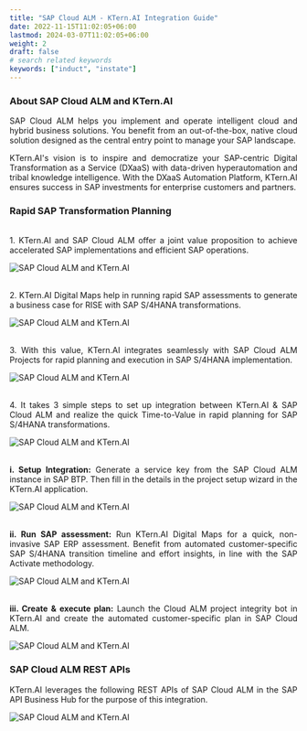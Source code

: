 ```yaml
---
title: "SAP Cloud ALM - KTern.AI Integration Guide"
date: 2022-11-15T11:02:05+06:00
lastmod: 2024-03-07T11:02:05+06:00
weight: 2
draft: false
# search related keywords
keywords: ["induct", "instate"]
---
```

<div style='text-align: justify;'>

### About SAP Cloud ALM and KTern.AI

SAP Cloud ALM helps you implement and operate intelligent cloud and hybrid business solutions. You benefit from an out-of-the-box, native cloud solution designed as the central entry point to manage your SAP landscape.

KTern.AI's vision is to inspire and democratize your SAP-centric Digital Transformation as a Service (DXaaS) with data-driven hyperautomation and tribal knowledge intelligence. With the DXaaS Automation Platform, KTern.AI ensures success in SAP investments for enterprise customers and partners.

### Rapid SAP Transformation Planning

</br>1. KTern.AI and SAP Cloud ALM offer a joint value proposition to achieve accelerated SAP implementations and efficient SAP operations.

![SAP Cloud ALM and KTern.AI](https://storage.googleapis.com/ktern-docs-files/integrations/sap%20cloud%20alm/alm1.png 'SAP Cloud ALM and KTern.AI')

</br>2. KTern.AI Digital Maps help in running rapid SAP assessments to generate a business case for RISE with SAP S/4HANA transformations.

![SAP Cloud ALM and KTern.AI](https://storage.googleapis.com/ktern-docs-files/integrations/sap%20cloud%20alm/alm2.png 'SAP Cloud ALM and KTern.AI')

</br>3. With this value, KTern.AI integrates seamlessly with SAP Cloud ALM Projects for rapid planning and execution in SAP S/4HANA implementation.

![SAP Cloud ALM and KTern.AI](https://storage.googleapis.com/ktern-docs-files/integrations/sap%20cloud%20alm/alm3.png 'SAP Cloud ALM and KTern.AI')

</br>4. It takes 3 simple steps to set up integration between KTern.AI & SAP Cloud ALM and realize the quick Time-to-Value in rapid planning for SAP S/4HANA transformations.

![SAP Cloud ALM and KTern.AI](https://storage.googleapis.com/ktern-docs-files/integrations/sap%20cloud%20alm/alm4.png 'SAP Cloud ALM and KTern.AI')

</br> **i. Setup Integration:** Generate a service key from the SAP Cloud ALM instance in SAP BTP. Then fill in the details in the project setup wizard in the KTern.AI application.

![SAP Cloud ALM and KTern.AI](https://storage.googleapis.com/ktern-docs-files/integrations/sap%20cloud%20alm/alm5.png 'SAP Cloud ALM and KTern.AI')

</br> **ii. Run SAP assessment:** Run KTern.AI Digital Maps for a quick, non-invasive SAP ERP assessment. Benefit from automated customer-specific SAP S/4HANA transition timeline and effort insights, in line with the SAP Activate methodology.

![SAP Cloud ALM and KTern.AI](https://storage.googleapis.com/ktern-docs-files/integrations/sap%20cloud%20alm/alm6.png 'SAP Cloud ALM and KTern.AI')

</br> **iii. Create & execute plan:** Launch the Cloud ALM project integrity bot in KTern.AI and create the automated customer-specific plan in SAP Cloud ALM.

![SAP Cloud ALM and KTern.AI](https://storage.googleapis.com/ktern-docs-files/integrations/sap%20cloud%20alm/alm7.png 'SAP Cloud ALM and KTern.AI')

### SAP Cloud ALM REST APIs

KTern.AI leverages the following REST APIs of SAP Cloud ALM in the SAP API Business Hub for the purpose of this integration.

![SAP Cloud ALM and KTern.AI](https://storage.googleapis.com/ktern-docs-files/integrations/sap%20cloud%20alm/alm8.png 'SAP Cloud ALM and KTern.AI')

</div>